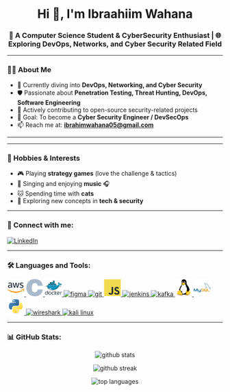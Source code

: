 <h1 align="center">Hi 👋, I'm Ibraahiim Wahana</h1>
<h3 align="center">🚀 A Computer Science Student & CyberSecurity Enthusiast | 🌐 Exploring DevOps, Networks, and Cyber Security Related Field</h3>

---

### 👨‍💻 About Me
- 🌱 Currently diving into **DevOps, Networking, and Cyber Security**  
- 🛡️ Passionate about **Penetration Testing, Threat Hunting, DevOps, Software Engineering**  
- 🔭 Actively contributing to open-source security-related projects  
- 🎯 Goal: To become a **Cyber Security Engineer / DevSecOps**  
- 📫 Reach me at: **ibrahimwahana05@gmail.com**

---
---
### 🎯 Hobbies & Interests
- 🎮 Playing **strategy games** (love the challenge & tactics)  
- 🎤 Singing and enjoying **music** 🎧  
- 🐱 Spending time with **cats**  
- 📖 Exploring new concepts in **tech & security**
---

### 🤝 Connect with me:
<p align="left">
<a href="https://linkedin.com/in/muhammad-ibraahiim-putra-wahana" target="blank">
  <img align="center" src="https://raw.githubusercontent.com/rahuldkjain/github-profile-readme-generator/master/src/images/icons/Social/linked-in-alt.svg" alt="LinkedIn" height="30" width="40" />
</a>
</p>

---

### 🛠️ Languages and Tools:
<p align="left"> 
<a href="https://aws.amazon.com" target="_blank" rel="noreferrer"> <img src="https://raw.githubusercontent.com/devicons/devicon/master/icons/amazonwebservices/amazonwebservices-original-wordmark.svg" alt="aws" width="40" height="40"/> </a>
<a href="https://www.cprogramming.com/" target="_blank" rel="noreferrer"> <img src="https://raw.githubusercontent.com/devicons/devicon/master/icons/c/c-original.svg" alt="c" width="40" height="40"/> </a>
<a href="https://www.docker.com/" target="_blank" rel="noreferrer"> <img src="https://raw.githubusercontent.com/devicons/devicon/master/icons/docker/docker-original-wordmark.svg" alt="docker" width="40" height="40"/> </a>
<a href="https://www.figma.com/" target="_blank" rel="noreferrer"> <img src="https://www.vectorlogo.zone/logos/figma/figma-icon.svg" alt="figma" width="40" height="40"/> </a>
<a href="https://git-scm.com/" target="_blank" rel="noreferrer"> <img src="https://www.vectorlogo.zone/logos/git-scm/git-scm-icon.svg" alt="git" width="40" height="40"/> </a>
<a href="https://developer.mozilla.org/en-US/docs/Web/JavaScript" target="_blank" rel="noreferrer"> <img src="https://raw.githubusercontent.com/devicons/devicon/master/icons/javascript/javascript-original.svg" alt="javascript" width="40" height="40"/> </a>
<a href="https://www.jenkins.io" target="_blank" rel="noreferrer"> <img src="https://www.vectorlogo.zone/logos/jenkins/jenkins-icon.svg" alt="jenkins" width="40" height="40"/> </a>
<a href="https://kafka.apache.org/" target="_blank" rel="noreferrer"> <img src="https://www.vectorlogo.zone/logos/apache_kafka/apache_kafka-icon.svg" alt="kafka" width="40" height="40"/> </a>
<a href="https://www.linux.org/" target="_blank" rel="noreferrer"> <img src="https://raw.githubusercontent.com/devicons/devicon/master/icons/linux/linux-original.svg" alt="linux" width="40" height="40"/> </a>
<a href="https://www.mysql.com/" target="_blank" rel="noreferrer"> <img src="https://raw.githubusercontent.com/devicons/devicon/master/icons/mysql/mysql-original-wordmark.svg" alt="mysql" width="40" height="40"/> </a>
<a href="https://www.python.org" target="_blank" rel="noreferrer"> <img src="https://raw.githubusercontent.com/devicons/devicon/master/icons/python/python-original.svg" alt="python" width="40" height="40"/> </a>
<a href="https://www.wireshark.org/" target="_blank" rel="noreferrer"> <img src="https://upload.wikimedia.org/wikipedia/commons/d/db/Wireshark_Logo.svg" alt="wireshark" width="40" height="40"/> </a>
<a href="https://www.kali.org/" target="_blank" rel="noreferrer"> <img src="https://upload.wikimedia.org/wikipedia/commons/2/2b/Kali-dragon-icon.svg" alt="kali linux" width="40" height="40"/> </a>
</p>

---

### 📊 GitHub Stats:
<p align="center">
  <img src="https://github-readme-stats.vercel.app/api?username=WizdoL&show_icons=true&theme=tokyonight" alt="github stats" />
</p>
<p align="center">
  <img src="https://streak-stats.demolab.com?user=WizdoL&theme=tokyonight" alt="github streak" />
</p>
<p align="center">
  <img src="https://github-readme-stats.vercel.app/api/top-langs/?username=WizdoL&layout=compact&theme=tokyonight" alt="top languages" />
</p>
